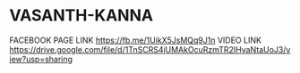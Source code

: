 # VASANTH-KANNA
FACEBOOK PAGE LINK
https://fb.me/1UikX5JsMQq9J1n
VIDEO LINK
https://drive.google.com/file/d/1TnSCRS4jUMAkOcuRzmTR2IHyaNtaUoJ3/view?usp=sharing
